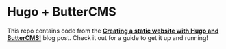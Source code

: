 # Hugo + ButterCMS

This repo contains code from the [**Creating a static website with Hugo and ButterCMS!**](https://buttercms.com/blog/creating-a-static-website-with-hugo-and-buttercms) blog post. Check it out for a guide to get it up and running!

